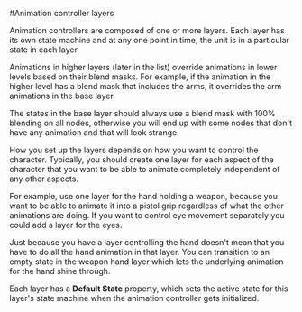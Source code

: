 #Animation controller layers

Animation controllers are composed of one or more layers. Each layer has its own state machine and at any one point in time, the unit is in a particular state in each layer.

Animations in higher layers (later in the list) override animations in lower levels based on their blend masks. For example, if the animation in the higher level has a blend mask that includes the arms, it overrides the arm animations in the base layer.

The states in the base layer should always use a blend mask with 100% blending on all nodes, otherwise you will end up with some nodes that don't have any animation and that will look strange.

How you set up the layers depends on how you want to control the character. Typically, you should create one layer for each aspect of the character that you want to be able to animate completely independent of any other aspects.

For example, use one layer for the hand holding a weapon, because you want to be able to animate it into a pistol grip regardless of what the other animations are doing. If you want to control eye movement separately you could add a layer for the eyes.

Just because you have a layer controlling the hand doesn't mean that you have to do all the hand animation in that layer. You can transition to an empty state in the weapon hand layer which lets the underlying animation for the hand shine through.

Each layer has a **Default State** property, which sets the active state for this layer's state machine when the animation controller gets initialized.
